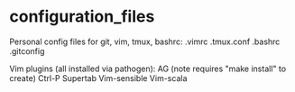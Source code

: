 configuration_files
===================

Personal config files for git, vim, tmux, bashrc:
  .vimrc
  .tmux.conf
  .bashrc
  .gitconfig


Vim plugins (all installed via pathogen):
  AG (note requires "make install" to create)
  Ctrl-P
  Supertab
  Vim-sensible
  Vim-scala
